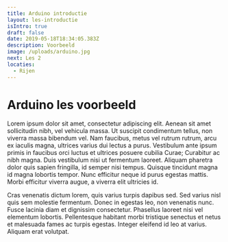 ```yaml
---
title: Arduino introductie
layout: les-introductie
isIntro: true
draft: false
date: 2019-05-18T18:34:05.383Z
description: Voorbeeld
image: /uploads/arduino.jpg
next: Les 2
locaties:
  - Rijen
---
```



# Arduino les voorbeeld 


Lorem ipsum dolor sit amet, consectetur adipiscing elit. Aenean sit amet sollicitudin nibh, vel vehicula massa. Ut suscipit condimentum tellus, non viverra massa bibendum vel. Nam faucibus, metus vel rutrum rutrum, arcu ex iaculis magna, ultrices varius dui lectus a purus. Vestibulum ante ipsum primis in faucibus orci luctus et ultrices posuere cubilia Curae; Curabitur ac nibh magna. Duis vestibulum nisi ut fermentum laoreet. Aliquam pharetra dolor quis sapien fringilla, id semper nisi tempus. Quisque tincidunt magna id magna lobortis tempor. Nunc efficitur neque id purus egestas mattis. Morbi efficitur viverra augue, a viverra elit ultricies id.

Cras venenatis dictum lorem, quis varius turpis dapibus sed. Sed varius nisl quis sem molestie fermentum. Donec in egestas leo, non venenatis nunc. Fusce lacinia diam et dignissim consectetur. Phasellus laoreet nisi vel elementum lobortis. Pellentesque habitant morbi tristique senectus et netus et malesuada fames ac turpis egestas. Integer eleifend id leo at varius. Aliquam erat volutpat.


